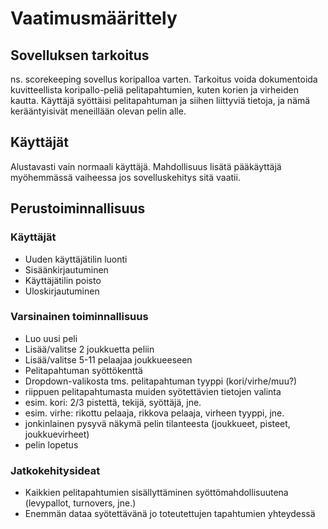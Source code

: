 # Vaatimusmäärittely
## Sovelluksen tarkoitus
ns. scorekeeping sovellus koripalloa varten. Tarkoitus voida dokumentoida kuvitteellista koripallo-peliä pelitapahtumien, kuten korien ja virheiden kautta. Käyttäjä syöttäisi pelitapahtuman ja siihen liittyviä tietoja, ja nämä kerääntyisivät meneillään olevan pelin alle.
## Käyttäjät
Alustavasti vain normaali käyttäjä. Mahdollisuus lisätä pääkäyttäjä myöhemmässä vaiheessa jos sovelluskehitys sitä vaatii.
## Perustoiminnallisuus
### Käyttäjät
- Uuden käyttäjätilin luonti
- Sisäänkirjautuminen
- Käyttäjätilin poisto
- Uloskirjautuminen
### Varsinainen toiminnallisuus
- Luo uusi peli
- Lisää/valitse 2 joukkuetta peliin
- Lisää/valitse 5-11 pelaajaa joukkueeseen
- Pelitapahtuman syöttökenttä
- Dropdown-valikosta tms. pelitapahtuman tyyppi (kori/virhe/muu?)
- riippuen pelitapahtumasta muiden syötettävien tietojen valinta
- esim. kori: 2/3 pistettä, tekijä, syöttäjä, jne.
- esim. virhe: rikottu pelaaja, rikkova pelaaja, virheen tyyppi, jne.
- jonkinlainen pysyvä näkymä pelin tilanteesta (joukkueet, pisteet, joukkuevirheet)
- pelin lopetus
### Jatkokehitysideat
- Kaikkien pelitapahtumien sisällyttäminen syöttömahdollisuutena (levypallot, turnovers, jne.)
- Enemmän dataa syötettävänä jo toteutettujen tapahtumien yhteydessä
